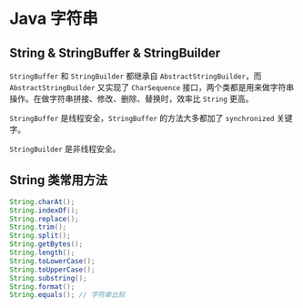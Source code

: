# Java 字符串

## String & StringBuffer & StringBuilder

`StringBuffer` 和 `StringBuilder` 都继承自 `AbstractStringBuilder`，而 `AbstractStringBuilder` 又实现了 `CharSequence` 接口，两个类都是用来做字符串操作。在做字符串拼接、修改、删除、替换时，效率比 `String` 更高。

`StringBuffer` 是线程安全，`StringBuffer` 的方法大多都加了 `synchronized` 关键字。

`StringBuilder` 是非线程安全。

## String 类常用方法

```Java
String.charAt();
String.indexOf();
String.replace();
String.trim();
String.split();
String.getBytes();
String.length();
String.toLowerCase();
String.toUpperCase();
String.substring();
String.format();
String.equals(); // 字符串比较
```

